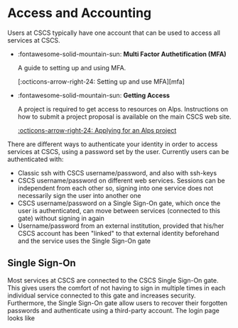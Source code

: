 # Access and Accounting

Users at CSCS typically have one account that can be used to access all services at CSCS.

<div class="grid cards" markdown>

-   :fontawesome-solid-mountain-sun: __Multi Factor Authetification (MFA)__

    A guide to setting up and using MFA.

    [:octicons-arrow-right-24: Setting up and use MFA][mfa]

-   :fontawesome-solid-mountain-sun: __Getting Access__

    A project is required to get access to resources on Alps.
    Instructions on how to submit a project proposal is available on the main CSCS web site.

    [:octicons-arrow-right-24: Applying for an Alps project](https://www.cscs.ch/user-lab/applying-for-accounts)
</div>

There are different ways to authenticate your identity in order to access services at CSCS, using a password set by the user. Currently users can be authenticated with:

* Classic ssh with CSCS username/password, and also with ssh-keys
* CSCS username/password on different web services. Sessions can be independent from each other so, signing into one service does not necessarily sign the user into another one
* CSCS username/password on a Single Sign-On gate, which once the user is authenticated, can move between services (connected to this gate) without signing in again
* Username/password from an external institution, provided that his/her CSCS account has been "linked" to that external identity beforehand and the service uses the Single Sign-On gate

## Single Sign-On

Most services at CSCS are connected to the CSCS Single Sign-On gate.
This gives users the comfort of not having to sign in multiple times in each individual service connected to this gate and increases security.
Furthermore, the Single Sign-On gate allow users to recover their forgotten passwords and authenticate using a third-party account. The login page looks like
